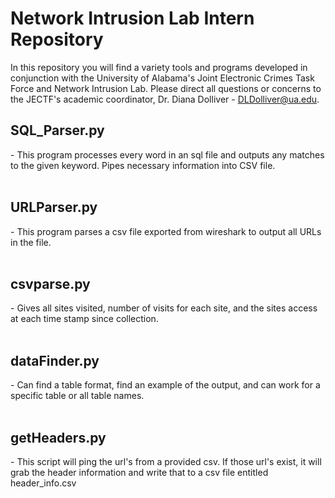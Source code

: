 # Network Intrusion Lab Intern Repository

In this repository you will find a variety tools and programs developed in conjunction with the University of Alabama's Joint Electronic Crimes Task Force and Network Intrusion Lab. Please direct all questions or concerns to the JECTF's academic coordinator, Dr. Diana Dolliver - DLDolliver@ua.edu.

<h2> SQL_Parser.py </h2> - This program processes every word in an sql file and outputs any matches to the given keyword. Pipes necessary information into CSV file.

</br>
</br>

<h2> URLParser.py </h2> - This program parses a csv file exported from wireshark to output all URLs in the file.

</br>
</br>

<h2> csvparse.py </h2> - Gives all sites visited, number of visits for each site, and the sites access at each time stamp since collection.

</br>
</br>

<h2> dataFinder.py </h2> - Can find a table format, find an example of the output, and can work for a specific table or all table names.

</br>
</br>

<h2> getHeaders.py </h2> - This script will ping the url's from a provided csv. If those url's exist, it will grab the header information and write that to a csv file entitled header_info.csv

